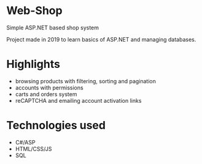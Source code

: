 # Web-Shop
Simple ASP.NET based shop system

Project made in 2019 to learn basics of ASP.NET and managing databases.

# Highlights
- browsing products with filtering, sorting and pagination
- accounts with permissions
- carts and orders system
- reCAPTCHA and emailing account activation links

# Technologies used
- C#/ASP
- HTML/CSS/JS
- SQL
